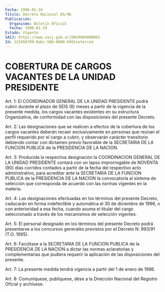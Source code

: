 ```yaml
---
Fecha: 1996-01-24
Título: Decreto Nacional 65/96
Publicación:
  Organismo: Boletín Oficial
  Fecha: 1996-01-29
Estado: Vigente
SAIJ: https://www.saij.gob.ar/DN19960000065
Id: 123456789-0abc-560-0000-6991soterced
---
```

# COBERTURA DE CARGOS VACANTES DE LA UNIDAD PRESIDENTE

<a id="1"></a>
Art. 1: El COORDINADOR GENERAL DE LA UNIDAD PRESIDENTE  podrá cubrir durante  el  plazo de SEIS (6) meses a partir de la vigencia de  la  presente medida,  los  cargos  vacantes  existentes  en  su estructura  Organizativa,  de conformidad con las disposiciones del presente Decreto.

<a id="2"></a>
Art.  2:  Las designaciones que  se  realicen  a  efectos  de  la cobertura de  los  cargos vacantes deberán recaer exclusivamente en personas que reúnan  el  perfil  requerido por el cargo a cubrir, y observarán carácter transitorio debiendo contar con dictamen previo favorable de la SECRETARIA DE LA FUNCION  PUBLICA de la PRESIDENCIA DE LA NACION.

<a id="3"></a>
Art.  3:  Producida  la  respectiva designación  la  COORDINACION GENERAL DE LA UNIDAD PRESIDENTE  contará con un lapso improrrogable de NOVENTA (90) días corridos contados  a  partir  de  la fecha del respectivo  acto  administrativo, para acreditar ante la SECRETARIA DE LA FUNCION PUBLICA de la PRESIDENCIA DE LA NACION la convocatoria al sistema de selección que corresponda de acuerdo con las normas vigentes en la materia.

<a id="4"></a>
Art. 4: Las designaciones  efectuadas en los términos del presente Decreto, caducarán en forma indefectible  y  automática  el  30  de diciembre  de 1996, o con anterioridad a esa fecha, cuando asuma el titular del  cargo  seleccionado  a  través  de  los  mecanismos de selección vigentes.

<a id="5"></a>
Art. 5: El personal designado en los términos del presente Decreto podrá  presentarse  a  los  concursos  generales  previstos por  el Decreto N. 993/91 (T.O. 1995).

<a id="6"></a>
Art.  6:  Facúltase a la SECRETARIA DE LA FUNCION PUBLICA  de  la PRESIDENCIA DE  LA  NACION  a  dictar  las  normas  aclaratorias  y complementarias    que   pudiera  requerir  la  aplicación  de  las disposiciones del presente.

<a id="7"></a>
Art. 7: La presente medida tendrá  vigencia a partir del 1 de enero de 1996.

<a id="8"></a>
Art. 8: Comuníquese, publíquese,  dése a la Dirección Nacional del Registro  Oficial  y  archívese.
